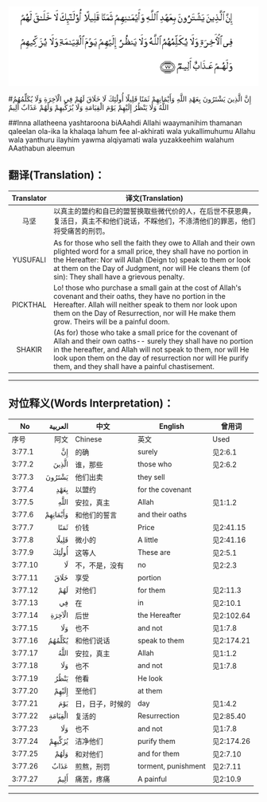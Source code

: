 ![003:077](images/003_077.gif)

#إِنَّ الَّذِينَ يَشْتَرُونَ بِعَهْدِ اللَّهِ وَأَيْمَانِهِمْ ثَمَنًا قَلِيلًا أُولَٰئِكَ لَا خَلَاقَ لَهُمْ فِي الْآخِرَةِ وَلَا يُكَلِّمُهُمُ اللَّهُ وَلَا يَنْظُرُ إِلَيْهِمْ يَوْمَ الْقِيَامَةِ وَلَا يُزَكِّيهِمْ وَلَهُمْ عَذَابٌ أَلِيمٌ 

##Inna allatheena yashtaroona biAAahdi Allahi waaymanihim thamanan qaleelan ola-ika la khalaqa lahum fee al-akhirati wala yukallimuhumu Allahu wala yanthuru ilayhim yawma alqiyamati wala yuzakkeehim walahum AAathabun aleemun 

## 翻译(Translation)：

| Translator | 译文(Translation)                                            |
| :--------: | ------------------------------------------------------------ |
|    马坚    | 以真主的盟约和自已的盟誓换取些微代价的人，在后世不获恩典，复活日，真主不和他们说话，不睬他们，不涤清他们的罪恶，他们将受痛苦的刑罚。 |
|  YUSUFALI  | As for those who sell the faith they owe to Allah and their own plighted word for a small price, they shall have no portion in the Hereafter: Nor will Allah (Deign to) speak to them or look at them on the Day of Judgment, nor will He cleans them (of sin): They shall have a grievous penalty. |
|  PICKTHAL  | Lo! those who purchase a small gain at the cost of Allah's covenant and their oaths, they have no portion in the Hereafter. Allah will neither speak to them nor look upon them on the Day of Resurrection, nor will He make them grow. Theirs will be a painful doom. |
|   SHAKIR   | (As for) those who take a small price for the covenant of Allah and their own oaths-- surely they shall have no portion in the hereafter, and Allah will not speak to them, nor will He look upon them on the day of resurrection nor will He purify them, and they shall have a painful chastisement. |

---

## 对位释义(Words Interpretation)：

| No   | العربية | 中文    | English | 曾用词 |
| ---- | ------: | ------- | ------- | ------ |
| 序号 |    阿文 | Chinese | 英文    | Used   |
| 3:77.1  | إِنَّ       | 的确             | surely              | 见2:6.1    |
| 3:77.2  | الَّذِينَ    | 谁，那些         | those who           | 见2:6.2    |
| 3:77.3  | يَشْتَرُونَ   | 他们出卖         | they sell           |            |
| 3:77.4  | بِعَهْدِ     | 以盟约           | for the covenant    |            |
| 3:77.5  | اللَّهِ     | 安拉，真主       | Allah               | 见1:1.2    |
| 3:77.6  | وَأَيْمَانِهِمْ | 和他们的誓言     | and their oaths     |            |
| 3:77.7  | ثَمَنًا     | 价钱             | Price               | 见2:41.15  |
| 3:77.8  | قَلِيلًا    | 微小的           | A little            | 见2:41.16  |
| 3:77.9  | أُولَٰئِكَ    | 这等人           | These are           | 见2:5.1    |
| 3:77.10 | لَا       | 不，不是，没有   | no                  | 见2:2.3    |
| 3:77.11 | خَلَاقَ     | 享受             | portion             |            |
| 3:77.12 | لَهُمْ      | 对他们           | for them            | 见2:11.3   |
| 3:77.13 | فِي       | 在               | in                  | 见2:10.1   |
| 3:77.14 | الْآخِرَةِ   | 后世             | the Hereafter       | 见2:102.64 |
| 3:77.15 | وَلَا      | 也不             | and not             | 见1:7.8    |
| 3:77.16 | يُكَلِّمُهُمُ   | 和他们说话       | speak to them       | 见2:174.21 |
| 3:77.17 | اللَّهُ     | 安拉，真主       | Allah               | 见1:1.2    |
| 3:77.18 | وَلَا      | 也不             | and not             | 见1:7.8    |
| 3:77.19 | يَنْظُرُ     | 他看             | He look             |            |
| 3:77.20 | إِلَيْهِمْ    | 至他们           | at them             |            |
| 3:77.21 | يَوْمَ      | 日，日子，时候的 | day                 | 见1:4.2    |
| 3:77.22 | الْقِيَامَةِ  | 复活的           | Resurrection        | 见2:85.40  |
| 3:77.23 | وَلَا      | 也不             | and not             | 见1:7.8    |
| 3:77.24 | يُزَكِّيهِمْ   | 洁净他们         | purify them         | 见2:174.26 |
| 3:77.25 | وَلَهُمْ     | 和对他们         | and for them        | 见2:7.10   |
| 3:77.26 | عَذَابٌ     | 煎熬，刑罚       | torment, punishment | 见2:7.11   |
| 3:77.27 | أَلِيمٌ     | 痛苦，疼痛       | A painful           | 见2:10.9   |

---

